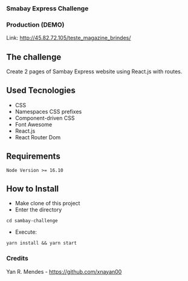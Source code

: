 ### Smabay Express Challenge

### Production (DEMO)

Link: http://45.82.72.105/teste_magazine_brindes/

## The challenge

  Create 2 pages of Sambay Express website using React.js with routes.

## Used Tecnologies
* CSS
* Namespaces CSS prefixes
* Component-driven CSS
* Font Awesome
* React.js
* React Router Dom

## Requirements
    Node Version >= 16.10

## How to Install

* Make clone of this project
* Enter the directory
```
cd sambay-challenge
```
* Execute:
```
yarn install && yarn start
```

### Credits

Yan R. Mendes - https://github.com/xnayan00
